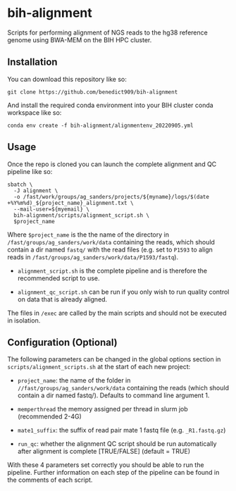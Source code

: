 # bih-alignment

Scripts for performing alignment of NGS reads to the hg38 reference genome using BWA-MEM on the BIH HPC cluster. 

## Installation

You can download this repository like so:

```
git clone https://github.com/benedict909/bih-alignment
```

And install the required conda environment into your BIH cluster conda workspace like so:

```
conda env create -f bih-alignment/alignmentenv_20220905.yml
```

## Usage 

Once the repo is cloned you can launch the complete alignment and QC pipeline like so:
```
sbatch \
  -J alignment \
  -o /fast/work/groups/ag_sanders/projects/${myname}/logs/$(date +%Y%m%d)_${project_name}_alignment.txt \
  --mail-user=${myemail} \
  bih-alignment/scripts/alignment_script.sh \
  $project_name
```
Where `$project_name` is the the name of the directory in `/fast/groups/ag_sanders/work/data` containing the reads, which should contain a dir named `fastq/` with the read files (e.g. set to `P1593` to align reads in `/fast/groups/ag_sanders/work/data/P1593/fastq`). 

* `alignment_script.sh` is the complete pipeline and is therefore the recommended script to use.

* `alignment_qc_script.sh` can be run if you only wish to run quality control on data that is already aligned.

The files in `/exec` are called by the main scripts and should not be executed in isolation.  


## Configuration (Optional)

The following parameters can be changed in the global options section in `scripts/alignment_scripts.sh` at the start of each new project:

* `project_name`: the name of the folder in `//fast/groups/ag_sanders/work/data` containing the reads (which should contain a dir named fastq/). Defaults to command line argument 1.

* `memperthread` the memory assigned per thread in slurm job (recommended 2-4G)

* `mate1_suffix`: the suffix of read pair mate 1 fastq file (e.g. `_R1.fastq.gz`)

* `run_qc`: whether the alignment QC script should be run automatically after alignment is complete [TRUE/FALSE] (default = TRUE)

With these 4 parameters set correctly you should be able to run the pipeline. Further information on each step of the pipeline can be found in the comments of each script.
